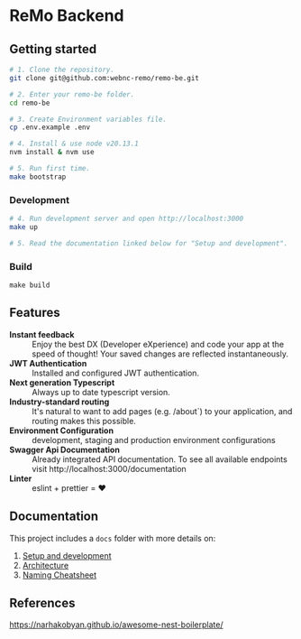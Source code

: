 # ReMo Backend

## Getting started

```bash
# 1. Clone the repository.
git clone git@github.com:webnc-remo/remo-be.git

# 2. Enter your remo-be folder.
cd remo-be

# 3. Create Environment variables file.
cp .env.example .env

# 4. Install & use node v20.13.1
nvm install & nvm use

# 5. Run first time.
make bootstrap
```

### Development

```bash
# 4. Run development server and open http://localhost:3000
make up

# 5. Read the documentation linked below for "Setup and development".
```

### Build

```
make build
```

## Features

<dl>
  <!-- <dt><b>Quick scaffolding</b></dt>
  <dd>Create modules, services, controller - right from the CLI!</dd> -->

  <dt><b>Instant feedback</b></dt>
  <dd>Enjoy the best DX (Developer eXperience) and code your app at the speed of thought! Your saved changes are reflected instantaneously.</dd>

  <dt><b>JWT Authentication</b></dt>
  <dd>Installed and configured JWT authentication.</dd>

  <dt><b>Next generation Typescript</b></dt>
  <dd>Always up to date typescript version.</dd>

  <dt><b>Industry-standard routing</b></dt>
  <dd>It's natural to want to add pages (e.g. /about`) to your application, and routing makes this possible.</dd>

  <dt><b>Environment Configuration</b></dt>
  <dd>development, staging and production environment configurations</dd>

  <dt><b>Swagger Api Documentation</b></dt>
  <dd>Already integrated API documentation. To see all available endpoints visit http://localhost:3000/documentation</dd>

  <dt><b>Linter</b></dt>
  <dd>eslint + prettier = ❤️</dd>
</dl>

## Documentation

This project includes a `docs` folder with more details on:

1.  [Setup and development](docs/development.md)
1.  [Architecture](docs/architecture.md)
1.  [Naming Cheatsheet](docs/naming-cheatsheet.md)

## References

https://narhakobyan.github.io/awesome-nest-boilerplate/
